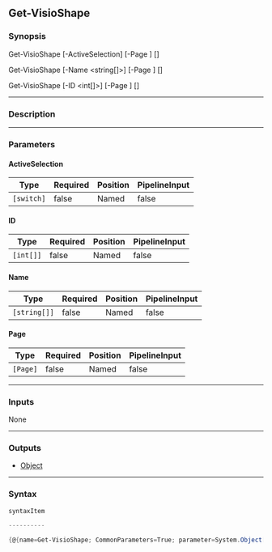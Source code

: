Get-VisioShape
--------------

### Synopsis

Get-VisioShape [-ActiveSelection] [-Page <Page>] [<CommonParameters>]

Get-VisioShape [-Name <string[]>] [-Page <Page>] [<CommonParameters>]

Get-VisioShape [-ID <int[]>] [-Page <Page>] [<CommonParameters>]

---

### Description

---

### Parameters
#### **ActiveSelection**

|Type      |Required|Position|PipelineInput|
|----------|--------|--------|-------------|
|`[switch]`|false   |Named   |false        |

#### **ID**

|Type     |Required|Position|PipelineInput|
|---------|--------|--------|-------------|
|`[int[]]`|false   |Named   |false        |

#### **Name**

|Type        |Required|Position|PipelineInput|
|------------|--------|--------|-------------|
|`[string[]]`|false   |Named   |false        |

#### **Page**

|Type    |Required|Position|PipelineInput|
|--------|--------|--------|-------------|
|`[Page]`|false   |Named   |false        |

---

### Inputs
None

---

### Outputs
* [Object](https://learn.microsoft.com/en-us/dotnet/api/System.Object)

---

### Syntax
```PowerShell
syntaxItem
```
```PowerShell
----------
```
```PowerShell
{@{name=Get-VisioShape; CommonParameters=True; parameter=System.Object[]}, @{name=Get-VisioShape; CommonParameters=True; parameter=System.Object[]}, @{name=Get-VisioSha…
```
